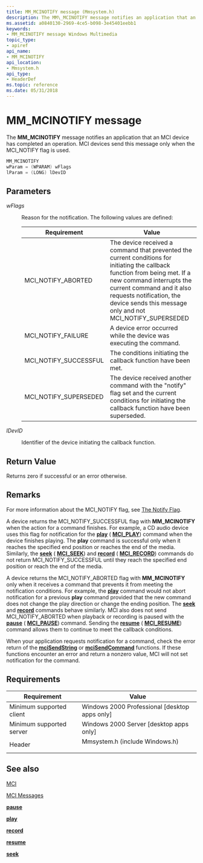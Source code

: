 ```yaml
---
title: MM_MCINOTIFY message (Mmsystem.h)
description: The MM\_MCINOTIFY message notifies an application that an MCI device has completed an operation. MCI devices send this message only when the MCI\_NOTIFY flag is used.
ms.assetid: a0840130-2969-4ce5-b098-3e45401eebb1
keywords:
- MM_MCINOTIFY message Windows Multimedia
topic_type:
- apiref
api_name:
- MM_MCINOTIFY
api_location:
- Mmsystem.h
api_type:
- HeaderDef
ms.topic: reference
ms.date: 05/31/2018
---
```


# MM\_MCINOTIFY message

The **MM\_MCINOTIFY** message notifies an application that an MCI device has completed an operation. MCI devices send this message only when the MCI\_NOTIFY flag is used.


```C++
MM_MCINOTIFY 
wParam = (WPARAM) wFlags 
lParam = (LONG) lDevID
```



## Parameters

<dl> <dt>

<span id="wFlags"></span><span id="wflags"></span><span id="WFLAGS"></span>*wFlags*
</dt> <dd>

Reason for the notification. The following values are defined:



| Requirement | Value |
|-------------------------|--------------------------------------------------------------------------------------------------------------------------------------------------------------------------------------------------------------------------------------------------------------------------------|
| MCI\_NOTIFY\_ABORTED    | The device received a command that prevented the current conditions for initiating the callback function from being met. If a new command interrupts the current command and it also requests notification, the device sends this message only and not MCI\_NOTIFY\_SUPERSEDED |
| MCI\_NOTIFY\_FAILURE    | A device error occurred while the device was executing the command.                                                                                                                                                                                                            |
| MCI\_NOTIFY\_SUCCESSFUL | The conditions initiating the callback function have been met.                                                                                                                                                                                                                 |
| MCI\_NOTIFY\_SUPERSEDED | The device received another command with the "notify" flag set and the current conditions for initiating the callback function have been superseded.                                                                                                                           |



 

</dd> <dt>

<span id="lDevID"></span><span id="ldevid"></span><span id="LDEVID"></span>*lDevID*
</dt> <dd>

Identifier of the device initiating the callback function.

</dd> </dl>

## Return Value

Returns zero if successful or an error otherwise.

## Remarks

For more information about the MCI\_NOTIFY flag, see [The Notify Flag](the-notify-flag.md).

A device returns the MCI\_NOTIFY\_SUCCESSFUL flag with **MM\_MCINOTIFY** when the action for a command finishes. For example, a CD audio device uses this flag for notification for the [**play**](play.md) ( [**MCI\_PLAY**](mci-play.md)) command when the device finishes playing. The **play** command is successful only when it reaches the specified end position or reaches the end of the media. Similarly, the [**seek**](seek.md) ( [**MCI\_SEEK**](mci-seek.md)) and [**record**](record.md) ( [**MCI\_RECORD**](mci-record.md)) commands do not return MCI\_NOTIFY\_SUCCESSFUL until they reach the specified end position or reach the end of the media.

A device returns the MCI\_NOTIFY\_ABORTED flag with **MM\_MCINOTIFY** only when it receives a command that prevents it from meeting the notification conditions. For example, the [**play**](play.md) command would not abort notification for a previous **play** command provided that the new command does not change the play direction or change the ending position. The [**seek**](seek.md) and [**record**](record.md) commands behave similarly. MCI also does not send MCI\_NOTIFY\_ABORTED when playback or recording is paused with the [**pause**](pause.md) ( [**MCI\_PAUSE**](mci-pause.md)) command. Sending the [**resume**](resume.md) ( [**MCI\_RESUME**](mci-resume.md)) command allows them to continue to meet the callback conditions.

When your application requests notification for a command, check the error return of the [**mciSendString**](/previous-versions//dd757161(v=vs.85)) or [**mciSendCommand**](/previous-versions//dd757160(v=vs.85)) functions. If these functions encounter an error and return a nonzero value, MCI will not set notification for the command.

## Requirements



| Requirement | Value |
|-------------------------------------|-----------------------------------------------------------------------------------------------------------|
| Minimum supported client<br/> | Windows 2000 Professional \[desktop apps only\]<br/>                                                |
| Minimum supported server<br/> | Windows 2000 Server \[desktop apps only\]<br/>                                                      |
| Header<br/>                   | <dl> <dt>Mmsystem.h (include Windows.h)</dt> </dl> |



## See also

<dl> <dt>

[MCI](mci.md)
</dt> <dt>

[MCI Messages](mci-messages.md)
</dt> <dt>

[**pause**](pause.md)
</dt> <dt>

[**play**](play.md)
</dt> <dt>

[**record**](record.md)
</dt> <dt>

[**resume**](resume.md)
</dt> <dt>

[**seek**](seek.md)
</dt> </dl>

 

